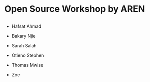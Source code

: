 
# Open Source Workshop by AREN

## 
- Hafsat Ahmad


- Bakary Njie
- Sarah Salah
- Otieno Stephen
- Thomas Mwise
- Zoe
